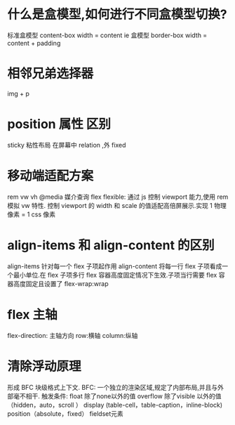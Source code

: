 # 什么是盒模型,如何进行不同盒模型切换?
标准盒模型 content-box width = content
ie 盒模型 border-box width = content + padding
# 相邻兄弟选择器
  img + p
# position 属性 区别
  sticky 粘性布局  在屏幕中 relation ,外 fixed
# 移动端适配方案
 rem vw vh @media 媒介查询 flex
flexible: 通过 js 控制 viewport 能力,使用 rem 模拟 vw 特性. 控制 viewport 的 width 和 scale 的值适配高倍屏展示.实现 1 物理像素 = 1 css 像素
#  align-items 和 align-content 的区别
align-items 针对每一个 flex 子项起作用
align-content 将每一行 flex 子项看成一个最小单位.在 flex 子项多行 flex 容器高度固定情况下生效.子项当行需要 flex 容器高度固定且设置了 flex-wrap:wrap
# flex 主轴
flex-direction: 主轴方向 row:横轴 column:纵轴
# 清除浮动原理
形成 BFC 块级格式上下文.
BFC: 一个独立的渲染区域,规定了内部布局,并且与外部毫不相干.
触发条件:
  float 除了none以外的值 
  overflow 除了visible 以外的值（hidden，auto，scroll ） 
  display (table-cell，table-caption，inline-block) 
  position（absolute，fixed） 
  fieldset元素



